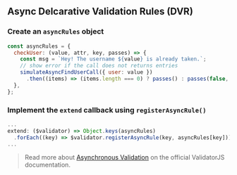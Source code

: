 ## Async Delcarative Validation Rules (DVR)

### Create an `asyncRules` object

```javascript
const asyncRules = {
  checkUser: (value, attr, key, passes) => {
    const msg = `Hey! The username ${value} is already taken.`;
    // show error if the call does not returns entries
    simulateAsyncFindUserCall({ user: value })
      .then((items) => (items.length === 0) ? passes() : passes(false, msg));
  },
};
```

### Implement the `extend` callback using `registerAsyncRule()`

```javascript
...
extend: ($validator) => Object.keys(asyncRules)
  .forEach((key) => $validator.registerAsyncRule(key, asyncRules[key]));
...
```

> Read more about [Asynchronous Validation](https://github.com/skaterdav85/validatorjs#asynchronous-validation) on the official ValidatorJS documentation.
